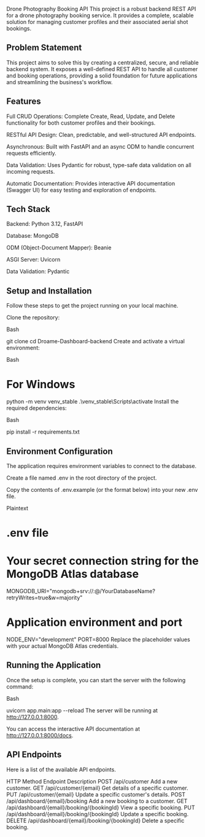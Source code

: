 Drone Photography Booking API
This project is a robust backend REST API for a drone photography booking service. It provides a complete, scalable solution for managing customer profiles and their associated aerial shot bookings.

## Problem Statement

This project aims to solve this by creating a centralized, secure, and reliable backend system. It exposes a well-defined REST API to handle all customer and booking operations, providing a solid foundation for future applications and streamlining the business's workflow.

## Features
Full CRUD Operations: Complete Create, Read, Update, and Delete functionality for both customer profiles and their bookings.

RESTful API Design: Clean, predictable, and well-structured API endpoints.

Asynchronous: Built with FastAPI and an async ODM to handle concurrent requests efficiently.

Data Validation: Uses Pydantic for robust, type-safe data validation on all incoming requests.

Automatic Documentation: Provides interactive API documentation (Swagger UI) for easy testing and exploration of endpoints.

## Tech Stack
Backend: Python 3.12, FastAPI

Database: MongoDB

ODM (Object-Document Mapper): Beanie

ASGI Server: Uvicorn

Data Validation: Pydantic

## Setup and Installation
Follow these steps to get the project running on your local machine.

Clone the repository:

Bash

git clone <your-repository-url>
cd Droame-Dashboard-backend
Create and activate a virtual environment:

Bash

# For Windows
python -m venv venv_stable
.\venv_stable\Scripts\activate
Install the required dependencies:

Bash

pip install -r requirements.txt
## Environment Configuration
The application requires environment variables to connect to the database.

Create a file named .env in the root directory of the project.

Copy the contents of .env.example (or the format below) into your new .env file.

Plaintext

# .env file

# Your secret connection string for the MongoDB Atlas database
MONGODB_URI="mongodb+srv://<username>:<password>@<cluster-url>/YourDatabaseName?retryWrites=true&w=majority"

# Application environment and port
NODE_ENV="development"
PORT=8000
Replace the placeholder values with your actual MongoDB Atlas credentials.

## Running the Application
Once the setup is complete, you can start the server with the following command:

Bash

uvicorn app.main:app --reload
The server will be running at http://127.0.0.1:8000.

You can access the interactive API documentation at http://127.0.0.1:8000/docs.

## API Endpoints
Here is a list of the available API endpoints.

HTTP Method	Endpoint	Description
POST	/api/customer	Add a new customer.
GET	/api/customer/{email}	Get details of a specific customer.
PUT	/api/customer/{email}	Update a specific customer's details.
POST	/api/dashboard/{email}/booking	Add a new booking to a customer.
GET	/api/dashboard/{email}/booking/{bookingId}	View a specific booking.
PUT	/api/dashboard/{email}/booking/{bookingId}	Update a specific booking.
DELETE	/api/dashboard/{email}/booking/{bookingId}	Delete a specific booking.
